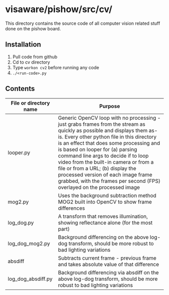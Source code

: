 # visaware/pishow/src/cv/

This directory contains the source code of all computer vision related
stuff done on the pishow board.

## Installation
1) Pull code from github
2) Cd to cv directory
3) Type `workon cv2` before running any code
4) `./<run-code>.py`

## Contents
File or directory name | Purpose
---------------------- | -------
looper.py | Generic OpenCV loop with no processing - just grabs frames from the stream as quickly as possible and displays them as-is. Every other python file in this directory is an effect that does some processing and is based on looper for (a) parsing command line args to decide if to loop video from the built-in camera or from a file or from a URL; (b) display the processed version of each image frame grabbed, with the frames per second (FPS) overlayed on the processed image
mog2.py | Uses the background subtraction method MOG2 built into OpenCV to show frame differences
log_dog.py | A transform that removes illumination, showing reflectance alone (for the most part)
log_dog_mog2.py | Background differencing on the above log-dog transform, should be more robust to bad lighting variations
absdiff | Subtracts current frame - previous frame and takes absolute value of that difference
log_dog_absdiff.py | Background differencing via absdiff on the above log-dog transform, should be more robust to bad lighting variations
